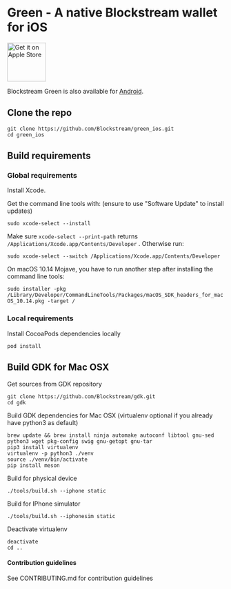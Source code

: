 # Green - A native Blockstream wallet for iOS

<a href="https://itunes.apple.com/app/id1402243590" target="_blank">
<img src="https://developer.apple.com/app-store/marketing/guidelines/images/badge-example-preferred_2x.png" alt="Get it on Apple Store" height="90"/></a>

Blockstream Green is also available for [Android](https://github.com/Blockstream/green_android).

## Clone the repo

```
git clone https://github.com/Blockstream/green_ios.git
cd green_ios
```

## Build requirements

### Global requirements

Install Xcode.

Get the command line tools with: (ensure to use "Software Update" to install updates)

`sudo xcode-select --install`

Make sure `xcode-select --print-path` returns `/Applications/Xcode.app/Contents/Developer` . Otherwise run:

`sudo xcode-select --switch /Applications/Xcode.app/Contents/Developer`

On macOS 10.14 Mojave, you have to run another step after installing the command line tools:

`sudo installer -pkg /Library/Developer/CommandLineTools/Packages/macOS_SDK_headers_for_macOS_10.14.pkg -target /`


### Local requirements

Install CocoaPods dependencies locally

`pod install`

## Build GDK for Mac OSX

Get sources from GDK repository
```
git clone https://github.com/Blockstream/gdk.git
cd gdk
```

Build GDK dependencies for Mac OSX (virtualenv optional if you already have python3 as default)
```
brew update && brew install ninja automake autoconf libtool gnu-sed python3 wget pkg-config swig gnu-getopt gnu-tar
pip3 install virtualenv
virtualenv -p python3 ./venv
source ./venv/bin/activate
pip install meson
```

Build for physical device
```
./tools/build.sh --iphone static
```

Build for IPhone simulator
```
./tools/build.sh --iphonesim static
```

Deactivate virtualenv
```
deactivate
cd ..
```

#### Contribution guidelines

See CONTRIBUTING.md for contribution guidelines
